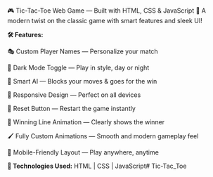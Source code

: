 🎮 Tic-Tac-Toe Web Game — Built with HTML, CSS & JavaScript
🌟 A modern twist on the classic game with smart features and sleek UI!

<b>🛠 Features:</b>

🎭 Custom Player Names — Personalize your match

🌙 Dark Mode Toggle — Play in style, day or night

🧠 Smart AI — Blocks your moves & goes for the win

📱 Responsive Design — Perfect on all devices

🔄 Reset Button — Restart the game instantly

📏 Winning Line Animation — Clearly shows the winner

🖌 Fully Custom Animations — Smooth and modern gameplay feel

📱 Mobile-Friendly Layout — Play anywhere, anytime


<b>🚀 Technologies Used:</b>
HTML | CSS | JavaScript# Tic-Tac_Toe
